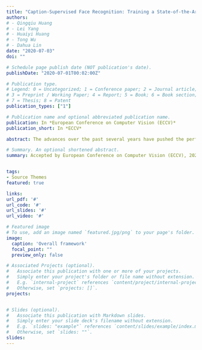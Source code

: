 ```yaml
---
title: "Caption-Supervised Face Recognition: Training a State-of-the-Art Face Model without Manual Annotation"
authors:
# - Qingqiu Huang
# - Lei Yang  
# - Huaiyi Huang
# - Tong Wu
# - Dahua Lin
date: "2020-07-03"
doi: ""

# Schedule page publish date (NOT publication's date).
publishDate: "2020-07-01T00:02:00Z"

# Publication type.
# Legend: 0 = Uncategorized; 1 = Conference paper; 2 = Journal article;
# 3 = Preprint / Working Paper; 4 = Report; 5 = Book; 6 = Book section;
# 7 = Thesis; 8 = Patent
publication_types: ["1"]

# Publication name and optional abbreviated publication name.
publication: In *European Conference on Computer Vision (ECCV)*
publication_short: In *ECCV*

abstract: The advances over the past several years have pushed the performance of face recognition to an amazing level. This great success, to a large extent, is built on top of millions of annotated samples. However, as we endeavor to take the performance to the next level, the reliance on annotated data becomes a major obstacle. We desire to explore an alternative approach, namely using captioned images for training, as an attempt to mitigate this difficulty. Captioned images are widely available on the web, while the captions often contain the names of the subjects in the images. Hence, an effective method to leverage such data would significantly reduce the need of human annotations. However, an important challenge along this way needs to be tackled, the names in the captions are often noisy and ambiguous, especially when there are multiple names in the captions or multiple people in the photos. In this work, we propose a simple yet effective method, which trains a face recognition model by progressively expanding the labeled set via both selective propagation and caption-driven expansion. We build a large-scale dataset of captioned images, which contain 6.3M faces from 305K subjects. Our experiments show that using the proposed method, we can train a state-of-the-art face recognition model without manual annotation (99.65% in LFW). This shows the great potential of caption-supervised face recognition.

# Summary. An optional shortened abstract.
summary: Accepted by European Conference on Computer Vision (ECCV), 2020 <br> *[Qingqiu Huang](http://qqhuang.cn/), [Lei Yang](https://github.com/yl-1993), [Huaiyi Huang](https://github.com/hahehi), **Tong Wu**, [Dahua Lin](http://dahua.me/)*


tags:
- Source Themes
featured: true

links:
url_pdf: '#'
url_code: '#'
url_slides: '#'
url_video: '#'

# Featured image
# To use, add an image named `featured.jpg/png` to your page's folder. 
image:
  caption: 'Overall framework'
  focal_point: ""
  preview_only: false

# Associated Projects (optional).
#   Associate this publication with one or more of your projects.
#   Simply enter your project's folder or file name without extension.
#   E.g. `internal-project` references `content/project/internal-project/index.md`.
#   Otherwise, set `projects: []`.
projects: 


# Slides (optional).
#   Associate this publication with Markdown slides.
#   Simply enter your slide deck's filename without extension.
#   E.g. `slides: "example"` references `content/slides/example/index.md`.
#   Otherwise, set `slides: ""`.
slides: 
---
```

<!-- 
{{% alert note %}}
Click the *Cite* button above to demo the feature to enable visitors to import publication metadata into their reference management software.
{{% /alert %}}

{{% alert note %}}
Click the *Slides* button above to demo Academic's Markdown slides feature.
{{% /alert %}}

Supplementary notes can be added here, including [code and math](https://sourcethemes.com/academic/docs/writing-markdown-latex/). -->

